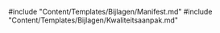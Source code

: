 #include "Content/Templates/Bijlagen/Manifest.md"
#include "Content/Templates/Bijlagen/Kwaliteitsaanpak.md"